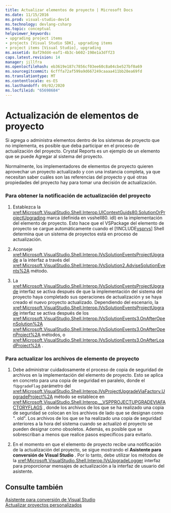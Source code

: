 ```yaml
---
title: Actualizar elementos de proyecto | Microsoft Docs
ms.date: 11/15/2016
ms.prod: visual-studio-dev14
ms.technology: devlang-csharp
ms.topic: conceptual
helpviewer_keywords:
- upgrading project items
- projects [Visual Studio SDK], upgrading items
- project items [Visual Studio], upgrading
ms.assetid: 8af29dd4-eaf1-4b3c-b602-198e1a3dff23
caps.latest.revision: 14
manager: jillfra
ms.openlocfilehash: eb3619e187c7856cf03ee60c8a04cbe527bf0a69
ms.sourcegitcommit: 6cfffa72af599a9d667249caaaa411bb28ea69fd
ms.translationtype: MT
ms.contentlocale: es-ES
ms.lasthandoff: 09/02/2020
ms.locfileid: "65698684"
---
```

# <a name="upgrading-project-items"></a>Actualización de elementos de proyecto
Si agrega o administra elementos dentro de los sistemas de proyecto que no implementa, es posible que deba participar en el proceso de actualización del proyecto. Crystal Reports es un ejemplo de un elemento que se puede Agregar al sistema del proyecto.  
  
 Normalmente, los implementadores de elementos de proyecto quieren aprovechar un proyecto actualizado y con una instancia completa, ya que necesitan saber cuáles son las referencias del proyecto y qué otras propiedades del proyecto hay para tomar una decisión de actualización.  
  
### <a name="to-get-the-project-upgrade-notification"></a>Para obtener la notificación de actualización del proyecto  
  
1. Establezca la <xref:Microsoft.VisualStudio.Shell.Interop.UIContextGuids80.SolutionOrProjectUpgrading> marca (definida en vsshell80. idl) en la implementación del elemento de proyecto. Esto hace que el VSPackage del elemento de proyecto se cargue automáticamente cuando el [!INCLUDE[vsprvs](../includes/vsprvs-md.md)] Shell determina que un sistema de proyectos está en proceso de actualización.  
  
2. Aconseje <xref:Microsoft.VisualStudio.Shell.Interop.IVsSolutionEventsProjectUpgrade> a la interfaz a través del <xref:Microsoft.VisualStudio.Shell.Interop.IVsSolution2.AdviseSolutionEvents%2A> método.  
  
3. La <xref:Microsoft.VisualStudio.Shell.Interop.IVsSolutionEventsProjectUpgrade> interfaz se activa después de que la implementación del sistema del proyecto haya completado sus operaciones de actualización y se haya creado el nuevo proyecto actualizado. Dependiendo del escenario, la <xref:Microsoft.VisualStudio.Shell.Interop.IVsSolutionEventsProjectUpgrade> interfaz se activa después de los <xref:Microsoft.VisualStudio.Shell.Interop.IVsSolutionEvents3.OnAfterOpenSolution%2A> <xref:Microsoft.VisualStudio.Shell.Interop.IVsSolutionEvents3.OnAfterOpenProject%2A> métodos, o <xref:Microsoft.VisualStudio.Shell.Interop.IVsSolutionEvents3.OnAfterLoadProject%2A> .  
  
### <a name="to-upgrade-the-project-item-files"></a>Para actualizar los archivos de elemento de proyecto  
  
1. Debe administrar cuidadosamente el proceso de copia de seguridad de archivos en la implementación del elemento de proyecto. Esto se aplica en concreto para una copia de seguridad en paralelo, donde el `fUpgradeFlag` parámetro del <xref:Microsoft.VisualStudio.Shell.Interop.IVsProjectUpgradeViaFactory.UpgradeProject%2A> método se establece en <xref:Microsoft.VisualStudio.Shell.Interop.__VSPPROJECTUPGRADEVIAFACTORYFLAGS> , donde los archivos de los que se ha realizado una copia de seguridad se colocan en los archivos de lado que se designan como ". old". Los archivos de los que se ha realizado una copia de seguridad anteriores a la hora del sistema cuando se actualizó el proyecto se pueden designar como obsoletos. Además, es posible que se sobrescriban a menos que realice pasos específicos para evitarlo.  
  
2. En el momento en que el elemento de proyecto recibe una notificación de la actualización del proyecto, se sigue mostrando el **Asistente para conversión de Visual Studio** . Por lo tanto, debe utilizar los métodos de la <xref:Microsoft.VisualStudio.Shell.Interop.IVsUpgradeLogger> interfaz para proporcionar mensajes de actualización a la interfaz de usuario del asistente.  
  
## <a name="see-also"></a>Consulte también  
 [Asistente para conversión de Visual Studio](https://msdn.microsoft.com/4acfd30e-c192-4184-a86f-2da5e4c3d83c)   
 [Actualizar proyectos personalizados](../misc/upgrading-custom-projects.md)